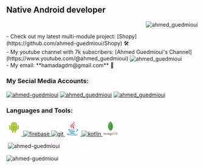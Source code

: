 ## Native Android developer

<p align="left">
<p align="right"> <img src="https://www.91-cdn.com/hub/wp-content/uploads/2023/09/New-Android-logo-2023-1200x900.jpg"  alt="ahmed_guedmioui" height="50" width="50" /> </p>
- Check out my latest multi-module project: [Shopy](https://github.com/ahmed-guedmioui/Shopy) 🛠️<br>
- My youtube channel with 7k subscribers: [Ahmed Guedmioui's Channel](https://www.youtube.com/@ahmed_guedmioui) <img align="center" src="https://raw.githubusercontent.com/rahuldkjain/github-profile-readme-generator/master/src/images/icons/Social/youtube.svg" alt="ahmed_guedmioui" height="20" width="30" /><br>
- My email: **hamadagdm@gmail.com** 📩<br>
</p>

<h3 align="left">My Secial Media Accounts:</h3>
<p align="left">
<a href="https://linkedin.com/in/ahmed-guedmioui" target="blank"><img align="center" src="https://raw.githubusercontent.com/rahuldkjain/github-profile-readme-generator/master/src/images/icons/Social/linked-in-alt.svg" alt="ahmed-guedmioui" height="30" width="40" /></a>
<a href="https://instagram.com/ahmed_guedmioui" target="blank"><img align="center" src="https://raw.githubusercontent.com/rahuldkjain/github-profile-readme-generator/master/src/images/icons/Social/instagram.svg" alt="ahmed_guedmioui" height="30" width="40" /></a>
<a href="https://www.youtube.com/c/ahmed_guedmioui" target="blank"><img align="center" src="https://raw.githubusercontent.com/rahuldkjain/github-profile-readme-generator/master/src/images/icons/Social/youtube.svg" alt="ahmed_guedmioui" height="30" width="40" /></a>
</p>


<h3 align="left">Languages and Tools:</h3>
<p align="left"> <a href="https://developer.android.com" target="_blank" rel="noreferrer"> <img src="https://raw.githubusercontent.com/devicons/devicon/master/icons/android/android-original-wordmark.svg" alt="android" width="40" height="40"/> </a> <a href="https://firebase.google.com/" target="_blank" rel="noreferrer"> <img src="https://www.vectorlogo.zone/logos/firebase/firebase-icon.svg" alt="firebase" width="40" height="40"/> </a> <a href="https://git-scm.com/" target="_blank" rel="noreferrer"> <img src="https://www.vectorlogo.zone/logos/git-scm/git-scm-icon.svg" alt="git" width="40" height="40"/> </a> <a href="https://www.java.com" target="_blank" rel="noreferrer"> <img src="https://raw.githubusercontent.com/devicons/devicon/master/icons/java/java-original.svg" alt="java" width="40" height="40"/> </a> <a href="https://kotlinlang.org" target="_blank" rel="noreferrer"> <img src="https://www.vectorlogo.zone/logos/kotlinlang/kotlinlang-icon.svg" alt="kotlin" width="40" height="40"/> </a> <a href="https://www.mongodb.com/" target="_blank" rel="noreferrer"> <img src="https://raw.githubusercontent.com/devicons/devicon/master/icons/mongodb/mongodb-original-wordmark.svg" alt="mongodb" width="40" height="40"/> </a> </p>

<p>&nbsp;<img align="center" src="https://github-readme-stats.vercel.app/api?username=ahmed-guedmioui&show_icons=true&locale=en" alt="ahmed-guedmioui" /></p>

<p><img align="center" src="https://github-readme-streak-stats.herokuapp.com/?user=ahmed-guedmioui&" alt="ahmed-guedmioui" /></p>

